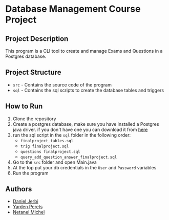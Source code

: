 # Database Management Course Project

## Project Description
This program is a CLI tool to create and manage Exams and Questions in a Postgres database.

## Project Structure
- `src` - Contains the source code of the program
- `sql` - Contains the sql scripts to create the database tables and triggers

## How to Run
1. Clone the repository
2. Create a postgres database, make sure you have installed a Postgres java driver.
   if you don't have one you can download it from [here](https://jdbc.postgresql.org/download/)
3. run the sql script in the `sql` folder in the following order:
    - `finalproject_tables.sql`
    - `trig finalproject.sql`
    - `questions finalproject.sql`
    - `query_add_question_answer_finalproject.sql`
4. Go to the `src` folder and open Main.java
5. At the top put your db credentials in the `User` and `Password` variables
6. Run the program

## Authors
- [Daniel Jerbi](https://github.com/danielgerbi7)
- [Yarden Perets](https://github.com/lordYorden)
- [Netanel Michel](https://github.com/natim1997)